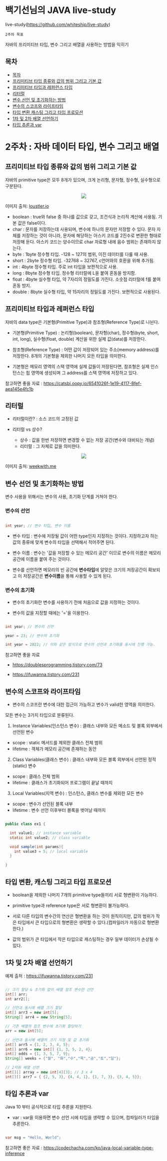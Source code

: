 # 백기선님의 JAVA live-study

live-study(https://github.com/whiteship/live-study)

`2주차 목표`

자바의 프리미티브 타입, 변수 그리고 배열을 사용하는 방법을 익히기

## 목차
<!-- TOC -->


- [목차](#목차)
- [프리미티브 타입 종류와 값의 범위 그리고 기본 값](#프리미티브-타입-종류와-값의-범위-그리고-기본-값)
- [프리미티브 타입과 레퍼런스 타입](#프리미티브-타입과-레퍼런스-타입)
- [리터럴](#리터럴)
- [변수 선언 및 초기화하는 방법](#변수-선언-및-초기화하는-방법)
- [변수의 스코프와 라이프타임](#변수의-스코프와-라이프타임)
- [타입 변환 캐스팅 그리고 타입 프로모션](#타입-변환-캐스팅-그리고-타입-프로모션)
- [1차 및 2차 배열 선언하기](#1차-및-2차-배열-선언하기)
- [타입 추론과 var](#타입-추론과-var)  

# 2주차 : 자바 데이터 타입, 변수 그리고 배열

## 프리미티브 타입 종류와 값의 범위 그리고 기본 값

<!-- 텍스트 입력하기 -->

자바의 primitive type은 모두 8개가 있으며, 크게 논리형, 문자형, 정수형, 실수형으로 구분된다.

<p align="center">
  <img src="https://github.com/wonjunYou/TIL/assets/live-study_week2_01.png?raw=true">
</p>

이미지 출처:
[loustler.io](https://loustler.io/languages/Java-primitive-type)

* boolean : true와 false 중 하나를 값으로 갖고, 조건식과 논리적 계산에 사용됨. 기본 값은 false이다.
* char : 문자를 저장하는데 사용되며, 변수에 하나의 문자만 저장할 수 있다.
문자 자체를 저장하는 것이 아니라, 문자에 해당하는 아스키 코드를 2진수로 변환한 형태로 저장해 둔다. 아스키 코드는 양수이므로 char 자료형 내에 음수 범위는 존재하지 않는다.
* byte : 1byte 정수형 타입. -128 ~ 127의 범위, 이진 데이터를 다룰 때 사용.
* short : 2byte 정수형 타입. -32768 ~ 32767, c언어와의 호환을 위해 추가됨.
* int : 4byte 정수형 타입. 주로 int 타입을 보편적으로 사용.
* long : 8byte 정수형 타입. 정수형 리터럴에 L을 붙여 혼동을 방지함.
* float : 4byte 실수형 타입, 약 7자리의 정밀도를 가진다. 소숫점 리터럴에 f를 붙여 혼동 방지.
* double : 8byte 실수형 타입, 약 15자리의 정밀도를 가진다. 보편적으로 사용된다.  


## 프리미티브 타입과 레퍼런스 타입

자바의 data type은 기본형(Primitive Type)과 참조형(Reference Type)로 나뉜다.

* 기본형(Primitive Type) : 논리형(boolean), 문자형(char), 정수형(byte, short, int, long), 실수형(float, double) 계산을 위한 실제 값(data)를 저장한다.  

* 참조형(Reference Type) : 어떤 값이 저장되어 있는 주소(memory address)를 저장한다. 8개의 기본형을 제외한 나머지 모든 타입을 의미한다.

* 기본형은 메모리 영역의 스택 영역에 실제 값들이 저장된다면, 참조형은 실제 인스턴스는 힙 영역에 생성되며 그 address를 스택 영역에 저장하고 있다.

참고하면 좋을 자료 : https://catsbi.oopy.io/6541026f-1e19-4117-8fef-aea145e4fc1b

## 리터럴

* 리터럴이란? : 소스 코드의 고정된 값

* 리터럴 vs 상수?

  * 상수 : 값을 한번 저장하면 변경할 수 없는 저장 공간(변수와 대비되는 개념)
  * 리터럴 : 그 자체로 값을 의미한다.

<p align="center">
  <img src="https://github.com/wonjunYou/TIL/assets/live-study_week2_02.png?raw=true">
</p>

이미지 출처:
[weekwith.me](https://www.weekwith.me/devlog/java/live-study/chapter-02/)

## 변수 선언 및 초기화하는 방법

변수 사용을 위해서는 변수의 사용, 초기화 단계를 거쳐야 한다.

### 변수의 선언

~~~java

int year; // 변수 타입, 변수 이름

~~~

* 변수 타입 : 변수에 저장될 값이 어떤 type인지 지정하는 것이다. 지정하고자 하는 값의 종류에 맞게 변수의 타입을 선택해서 적어주면 된다.  

* 변수 이름 : 변수는 '값을 저장할 수 있는 메모리 공간' 이므로 변수의 이름은 메모리 공간에 이름을 붙여 주는 것이다.

* 변수를 선언하면 메모리의 빈 공간에 **변수타입**에 알맞은 크기의 저장공간이 확보되고 이 저장공간은 **변수이름**을 통해 사용할 수 있게 된다.


### 변수의 초기화

* 변수의 초기화란 변수를 사용하기 전에 처음으로 값을 지정하는 것이다.

* 변수의 값을 지정할 때에는 '='을 이용한다. 

~~~java

int year; // 변수의 선언

year = 23; // 변수의 초기화

int year = 2022; // 이와 같은 방식으로 변수의 선언과 초기화를 동시에 진행 가능.


~~~

참고하면 좋을 자료 

* https://doublesprogramming.tistory.com/73

* https://ifuwanna.tistory.com/231


## 변수의 스코프와 라이프타임

* 변수의 스코프란 변수에 대한 접근이 가능하고 변수가 valid한 영역을 의미한다.

모든 변수는 3가지 타입으로 분류된다.

1. Instance Variables(인스턴스 변수) : 클래스 내부와 모든 메소드 및 블록 외부에서 선언된 변수

  * scope : static 메서드를 제외한 클래스 전체 범위
  * lifetime : 객체가 메모리 공간에 존재하는 동안

2. Class Variables(클래스 변수) : 클래스 내부와 모든 블록 외부에서 선언된 정적(static) 변수

  * scope : 클래스 전체 범위
  * lifetime : 클래스가 초기화되어 프로그램이 끝날 때까지

3. Local Variables(지역 변수) : 인스턴스, 클래스 변수를 제외한 모든 변수

  * scope : 변수가 선언된 블록 내부
  * lifetime : 변수 선언 이후부터 블록을 벗어날 때까지


~~~java

public class ex1 {

  int value1; // instance variable
  static int value2; // class variable

  void sample(int params){
    int value3 = 5; // local variable
  }

}

~~~

## 타입 변환, 캐스팅 그리고 타입 프로모션

* boolean을 제외한 나머지 7개의 primitive type들끼리 서로 형변환이 가능하다.  

* primitive type과 reference type은 서로 형변환이 불가능하다.  

* 서로 다른 타입의 변수간의 연산은 형변환을 하는 것이 원칙이지만,
값의 범위가 작은 타입에서 큰 타입으로의 형변환은 생략할 수 있다.(컴파일러가 자동으로 형변환한다.)  

* 값의 범위가 큰 타입에서 작은 타입으로 캐스팅하는 경우 일부 데이터가 손상될 수 있다.


## 1차 및 2차 배열 선언하기

예제 출처 : https://ifuwanna.tistory.com/231

~~~java

// 크기 할당 & 초기화 없이 배열 참조 변수만 선언
int[] arr;
int arr2[];

// 선언과 동시에 배열 크기 할당
int[] arr3 = new int[5];
String[] arr4 = new String[5];

// 기존 배열의 참조 변수에 초기화 할당하기
arr = new int[5];

// 선언과 동시에 배열의 크기 지정 및 값 초기화
int[] arr5 = {1, 2, 3, 4, 5};
int[] arr6 = new int[] {1, 3, 5, 2, 4};
int[] odds = {1, 3, 5, 7, 9};
String[] weeks = {"월", "화","수","목","금","토","일"};

// 2차원 배열 선언
int[][] array = new int[4][3]; // 3 x 4
int[][] arr7 = { {2, 5, 3}, {4, 4, 1}, {1, 7, 3}, {3, 4, 5}};

~~~

## 타입 추론과 var

Java 10 부터 공식적으로 타입 추론을 지원한다.

* var : var을 이용하면 변수 선언 시에 타입을 생략할 수 있으며, 컴파일러가 타입을 추론한다.

~~~java

var msg = "Hello, World";

~~~

참고하면 좋은 자료 : https://codechacha.com/ko/java-local-variable-type-inference
